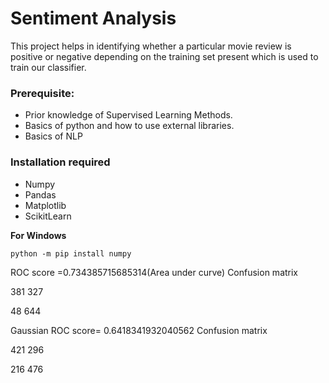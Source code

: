 # Sentiment Analysis

This project helps in identifying whether a particular movie review is positive or negative depending on the training set present which is used to train our classifier.

### Prerequisite:
* Prior knowledge of Supervised Learning Methods.
* Basics of python and how to use external libraries.
* Basics of NLP

### Installation required
* Numpy
* Pandas
* Matplotlib
* ScikitLearn

**For Windows**
```
python -m pip install numpy
```



ROC score =0.734385715685314(Area under curve)
Confusion matrix 




381
327

48
644



Gaussian
ROC score= 0.6418341932040562
Confusion matrix




421
296

216
476


